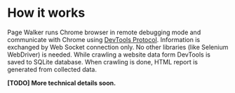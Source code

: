 # How it works

Page Walker runs Chrome browser in remote debugging mode and communicate with Chrome using [DevTools Protocol](https://chromedevtools.github.io/devtools-protocol/). Information is exchanged by Web Socket connection only. No other libraries (like Selenium WebDriver) is needed. While crawling a website data form DevTools is saved to SQLite database. When crawling is done, HTML report is generated from collected data.

**[TODO] More technical details soon.**